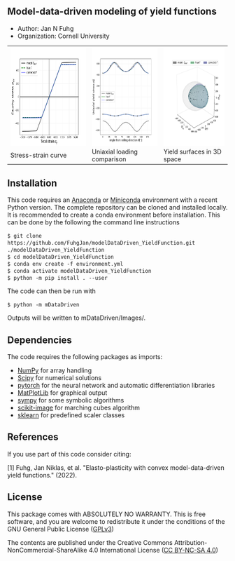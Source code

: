 ## Model-data-driven modeling of yield functions

  - Author: Jan N Fuhg
  - Organization: Cornell University





<table align="center">
  <tr>
    <td><img align="middle" src="mDataDriven/Images/StressStrain.png" alt="Stress-strain curve" width="300" height="225" /> </td>
    <td><img align="middle" src="mDataDriven/Images/uni_GP_corrected.png" alt="Yield surfaces in 3D space" width="225" height="225" /> </td>
    <td><img align="middle" src="mDataDriven/Images/FullStressGP.png" alt="Yield surfaces in 3D space" width="225" height="225" /> </td>
  </tr>
    <tr>
    <td>Stress-strain curve</td>
     <td>Uniaxial loading comparison</td>
     <td>Yield surfaces in 3D space</td>
  </tr>
 </table>




## Installation
This code requires an [Anaconda](https://www.anaconda.com/products/individual) or [Miniconda](https://docs.conda.io/en/latest/miniconda.html) environment with a recent Python version.
The complete repository can be cloned and installed locally. It is recommended to create a conda environment before installation. This can be done by the following the command line instructions

```
$ git clone https://github.com/FuhgJan/modelDataDriven_YieldFunction.git ./modelDataDriven_YieldFunction
$ cd modelDataDriven_YieldFunction
$ conda env create -f environment.yml
$ conda activate modelDataDriven_YieldFunction
$ python -m pip install . --user

```
The code can then be run with

```
$ python -m mDataDriven
```

Outputs will be written to mDataDriven/Images/.


## Dependencies

The code requires the following packages as imports:

 - [NumPy](http://numpy.scipy.org) for array handling
 - [Scipy](https://www.scipy.org/) for numerical solutions
 - [pytorch](https://pytorch.org/) for the neural network and automatic differentiation libraries
 - [MatPlotLib](https://matplotlib.org/) for graphical output
 - [sympy](https://www.sympy.org/en/index.html) for some symbolic algorithms
 - [scikit-image](https://scikit-image.org/) for marching cubes algorithm
 - [sklearn](https://scikit-learn.org/stable/) for predefined scaler classes


## References
If you use part of this code consider citing:

[1] Fuhg, Jan Niklas, et al. "Elasto-plasticity with convex model-data-driven yield functions." (2022).




## License

This package comes with ABSOLUTELY NO WARRANTY. This is free
software, and you are welcome to redistribute it under the conditions of
the GNU General Public License
([GPLv3](http://www.fsf.org/licensing/licenses/gpl.html))

The contents are published under the 
Creative Commons Attribution-NonCommercial-ShareAlike 4.0 International License
([CC BY-NC-SA 4.0](http://creativecommons.org/licenses/by-nc-sa/4.0/))
